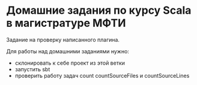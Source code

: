 # Домашние задания по курсу Scala в магистратуре МФТИ

Задание на проверку написанного плагина.

Для работы над домашними заданиями нужно:
* склонировать к себе проект из этой ветки
* запустить sbt
* проверить работу задач count countSourceFiles и countSourceLines
